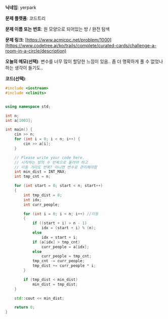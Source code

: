 **닉네임**: yerpark  

**문제 플랫폼**: 코드트리

**문제 이름 또는 번호**: 원 모양으로 되어있는 방 / 완전 탐색 

**문제 링크**: [https://www.acmicpc.net/problem/1000](https://www.codetree.ai/ko/trails/complete/curated-cards/challenge-a-room-in-a-circle/description)

**오늘의 메모(선택)**: 변수를 너무 많이 할당한 느낌이 있음.. 좀 더 명확하게 풀 수 없었나 하는 생각이 들기도.. 

**코드(선택)**:

```c++
#include <iostream>
#include <climits>


using namespace std;

int n;
int a[1003];

int main() {
    cin >> n;
    for (int i = 0; i < n; i++) {
        cin >> a[i];
    }

    // Please write your code here.
    // 시작하는 방의 수 반복으로 돌려야 하고
    // 이동 거리도 반복? 아니면 변수로 관리해야함
    int min_dist = INT_MAX;
    int tmp_cnt = n;

    for (int start = 0; start < n; start++)
    {
        int tmp_dist = 0;
        int idx;
        int curr_people;

        for (int i = 0; i < n; i++) //이동
        {
            if ((start + i) > n - 1)
                idx = (start + i) % (n);
            else
                idx = start + i;
            if (a[idx] > tmp_cnt)
                curr_people = a[idx];
            else
                curr_people = tmp_cnt;
            tmp_cnt -= curr_people;
            tmp_dist += curr_people * i;
        }

        if (tmp_dist < min_dist)
            min_dist = tmp_dist;
    }

    std::cout << min_dist;

    return 0;
}
```
